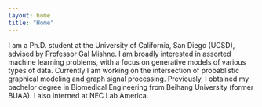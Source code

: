 ```yaml
---
layout: home
title: "Home"
---
```


I am a Ph.D. student at the University of California, San Diego (UCSD), advised by Professor Gal Mishne.
I am broadly interested in assorted machine learning problems, with a focus on generative models of various types of data.
Currently I am working on the intersection of probablistic graphical modeling and graph signal processing.
Previously, I obtained my bachelor degree in Biomedical Engineering from Beihang University (former BUAA).
I also interned at NEC Lab America.
